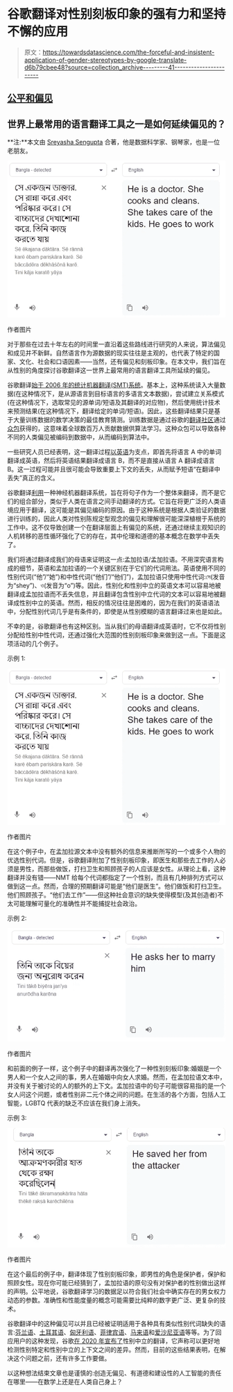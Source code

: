 # 谷歌翻译对性别刻板印象的强有力和坚持不懈的应用

> 原文：<https://towardsdatascience.com/the-forceful-and-insistent-application-of-gender-stereotypes-by-google-translate-d6b79cbee48?source=collection_archive---------41----------------------->

## [公平和偏见](https://towardsdatascience.com/tagged/fairness-and-bias)

## 世界上最常用的语言翻译工具之一是如何延续偏见的？

**注:**本文由 [Sreyasha Sengupta](https://medium.com/@ssreyasha) 合著，他是数据科学家、钢琴家，也是一位老朋友。

![](img/7f74d8bbd3d92f812148a1a9c8c61b86.png)

作者图片

对于那些在过去十年左右的时间里一直沿着这些路线进行研究的人来说，算法偏见和成见并不新鲜。自然语言作为源数据的现实往往是主观的，也代表了特定的国家、文化、社会和口语因素——当然，还有偏见和刻板印象。在本文中，我们旨在从性别的角度探讨谷歌翻译这一世界上最常用的语言翻译工具所延续的偏见。

谷歌翻译[始于 2006 年的统计机器翻译(SMT)系统](https://ai.googleblog.com/2006/04/statistical-machine-translation-live.html)。基本上，这种系统读入大量数据(在这种情况下，是从源语言到目标语言的多语言文本数据)，尝试建立关系模式(在这种情况下，选取常见的源单词/短语及其翻译的对应物)，然后使用统计技术来预测结果(在这种情况下，翻译给定的单词/短语)。因此，这些翻译结果只是基于大量训练数据的数学决策的最佳教育猜测。训练数据是通过谷歌的[翻译社区](https://translate.google.com/intl/en_ALL/about/contribute/)通过[众包](https://thenextweb.com/google/2014/07/25/google-sets-community-site-help-improve-google-translate/)获得的，这意味着全球数百万人贡献数据供算法学习。这种众包可以导致各种不同的人类偏见被编码到数据中，从而编码到算法中。

一些研究人员已经表明，这一翻译过程[以英语](https://www.teachyoubackwards.com/extras/pivot/)为支点，即首先将语言 A 中的单词翻译成英语，然后将英语结果翻译成语言 B，而不是直接从语言 A 翻译成语言 B。这一过程可能并且很可能会导致重要上下文的丢失，从而赋予短语“在翻译中丢失”真正的含义。

谷歌翻译[利用](https://blog.google/products/translate/found-translation-more-accurate-fluent-sentences-google-translate/)一种神经机器翻译系统，旨在将句子作为一个整体来翻译，而不是它们的组合部分，类似于人类在语言之间手动翻译的方式。它旨在将更广泛的人类语境应用于翻译，这可能是其偏见编码的原因。由于这种系统是根据人类验证的数据进行训练的，因此人类对性别陈规定型观念的偏见和理解很可能深深植根于系统的工作中。这不仅导致创建一个在翻译层面上有偏见的系统，还通过继续主观知识的人机转移的恶性循环强化了它的存在，其中伦理和道德的基本概念在数学中丢失了。

我们将通过翻译成我们的母语来证明这一点:孟加拉语/孟加拉语。不用深究语言构成的细节，英语和孟加拉语的一个关键区别在于它们的代词用法。英语使用不同的性别代词(“他”/“她”)和中性代词(“他们”/“他们”)，孟加拉语只使用中性代词:সে(发音为“shey”)、ও(发音为“o”)等。因此，性别化和性别中立的英语文本可以容易地被翻译成孟加拉语而不丢失信息，并且翻译包含性别中立代词的文本可以容易地被翻译成性别中立的英语。然而，相反的情况往往是困难的，因为在我们的英语语法中，分配性别代词几乎是有条件的，即使是从性别模糊的语言翻译过来也是如此。

不幸的是，谷歌翻译也有这种区别。当从我们的母语翻译成英语时，它不仅将性别分配给性别中性代词，还通过强化大范围的性别刻板印象来做到这一点。下面是这项活动的几个例子。

示例 1:

![](img/7f74d8bbd3d92f812148a1a9c8c61b86.png)

作者图片

在这个例子中，在孟加拉源文本中没有额外的信息来推断所写的一个或多个人物的优选性别代词。但是，谷歌翻译附加了性别刻板印象，即医生和那些去工作的人必须是男性，而那些做饭，打扫卫生和照顾孩子的人应该是女性。从理论上看，这种翻译并没有错——NMT 给每个代词都指定了一个性别，而且有几种排列方式可以做到这一点。然而，合理的预期翻译可能是“他们是医生”。他们做饭和打扫卫生。他们照顾孩子。“他们去工作”——但这种社会意识的缺失使得模型(及其创造者)不太可能理解可量化的准确性并不能捕捉社会政治。

示例 2:

![](img/a253ba8b13812b22e29bc3aafbd5fff4.png)

作者图片

和前面的例子一样，这个例子中的翻译再次强化了一种性别刻板印象:婚姻是一个男人和一个女人之间的事，男人在婚姻中向女人求婚。然而，在孟加拉语文本中，并没有关于被讨论的人的额外的上下文。孟加拉语中的句子可能很容易指的是一个女人问这个问题，或者性别非二元个体之间的问题。在生活的各个方面，包括人工智能，LGBTQ 代表的缺乏不应该在我们身上消失。

示例 3:

![](img/7ea61d1895101b8b679335ef9c12aea2.png)

作者图片

在这个最后的例子中，翻译体现了性别刻板印象，即男性的角色是保护者，保护和照顾女性。现在你可能已经猜到了，孟加拉语的原句没有对保护者的性别做出这样的声明。公平地说，谷歌翻译学习的数据足以符合我们社会中确实存在的男女权力动态的参数。准确性和性能度量的概念可能需要比纯粹的数字更广泛、更复杂的技术。

谷歌翻译中的这种偏见可以并且已经被证明适用于各种具有类似性别代词缺失的语言:[芬兰语](https://twitter.com/johannajarvela/status/1369184338684874758?ref_src=twsrc%5Etfw%7Ctwcamp%5Etweetembed%7Ctwterm%5E1369184338684874758%7Ctwgr%5E%7Ctwcon%5Es1_&ref_url=https://scroll.in/article/991275/google-translate-is-sexist-and-it-needs-a-little-gender-sensitivity-training)、[土耳其语](https://twitter.com/alexshams_/status/935291317252493312)、[匈牙利语](https://twitter.com/DoraVargha/status/1373211762108076034?ref_src=twsrc%5Etfw%7Ctwcamp%5Etweetembed%7Ctwterm%5E1373211762108076034%7Ctwgr%5E%7Ctwcon%5Es1_&ref_url=https://theconversation.com/online-translators-are-sexist-heres-how-we-gave-them-a-little-gender-sensitivity-training-157846)、[菲律宾语](https://twitter.com/sofimi/status/1369587110139678724?s=20)、[马来语](https://twitter.com/fdbckfdfwd/status/1357633918069972996)和[爱沙尼亚语](https://www.reddit.com/r/pointlesslygendered/comments/m1hyh2/in_estonian_ta_or_tema_means_both_she_and_he/)等等。为了回应用户的这种发现，谷歌[在 2020 年宣布了](https://ai.googleblog.com/2020/04/a-scalable-approach-to-reducing-gender.html)性别中立的翻译，它声称可以更好地检测性别特定和性别中立的上下文之间的差异。然而，目前的这些结果表明，在解决这个问题之前，还有许多工作要做。

以这种想法结束文章也是谨慎的:创造无偏见、有道德和建设性的人工智能的责任在哪里——在数学上还是在人类自己身上？